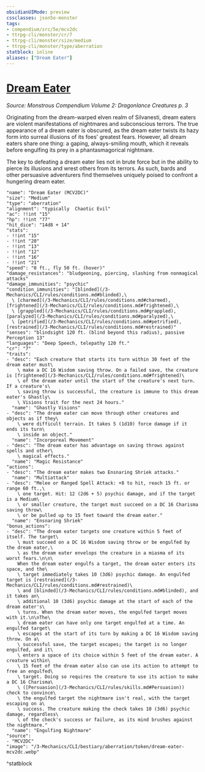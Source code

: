 ```yaml
---
obsidianUIMode: preview
cssclasses: json5e-monster
tags:
- compendium/src/5e/mcv2dc
- ttrpg-cli/monster/cr/7
- ttrpg-cli/monster/size/medium
- ttrpg-cli/monster/type/aberration
statblock: inline
aliases: ["Dream Eater"]
---
```

# [Dream Eater](3-Mechanics\CLI\bestiary\aberration/dream-eater-mcv2dc.md)
*Source: Monstrous Compendium Volume 2: Dragonlance Creatures p. 3*  

Originating from the dream-warped elven realm of Silvanesti, dream eaters are violent manifestations of nightmares and subconscious terrors. The true appearance of a dream eater is obscured, as the dream eater twists its hazy form into surreal illusions of its foes' greatest fears. However, all dream eaters share one thing: a gaping, always-smiling mouth, which it reveals before engulfing its prey in a phantasmagorical nightmare.

The key to defeating a dream eater lies not in brute force but in the ability to pierce its illusions and wrest others from its terrors. As such, bards and other persuasive adventurers find themselves uniquely poised to confront a hungering dream eater.

```statblock
"name": "Dream Eater (MCV2DC)"
"size": "Medium"
"type": "aberration"
"alignment": "typically  Chaotic Evil"
"ac": !!int "15"
"hp": !!int "77"
"hit_dice": "14d8 + 14"
"stats":
- !!int "15"
- !!int "20"
- !!int "13"
- !!int "12"
- !!int "16"
- !!int "21"
"speed": "0 ft., fly 50 ft. (hover)"
"damage_resistances": "bludgeoning, piercing, slashing from nonmagical attacks"
"damage_immunities": "psychic"
"condition_immunities": "[blinded](/3-Mechanics/CLI/rules/conditions.md#blinded),\
  \ [charmed](/3-Mechanics/CLI/rules/conditions.md#charmed), [frightened](/3-Mechanics/CLI/rules/conditions.md#frightened),\
  \ [grappled](/3-Mechanics/CLI/rules/conditions.md#grappled), [paralyzed](/3-Mechanics/CLI/rules/conditions.md#paralyzed),\
  \ [petrified](/3-Mechanics/CLI/rules/conditions.md#petrified), [restrained](/3-Mechanics/CLI/rules/conditions.md#restrained)"
"senses": "blindsight 120 ft. (blind beyond this radius), passive Perception 13"
"languages": "Deep Speech, telepathy 120 ft."
"cr": "7"
"traits":
- "desc": "Each creature that starts its turn within 30 feet of the dream eater must\
    \ make a DC 16 Wisdom saving throw. On a failed save, the creature is [frightened](/3-Mechanics/CLI/rules/conditions.md#frightened)\
    \ of the dream eater until the start of the creature's next turn. If a creature's\
    \ saving throw is successful, the creature is immune to this dream eater's Ghastly\
    \ Visions trait for the next 24 hours."
  "name": "Ghastly Visions"
- "desc": "The dream eater can move through other creatures and objects as if they\
    \ were difficult terrain. It takes 5 (1d10) force damage if it ends its turn\
    \ inside an object."
  "name": "Incorporeal Movement"
- "desc": "The dream eater has advantage on saving throws against spells and other\
    \ magical effects."
  "name": "Magic Resistance"
"actions":
- "desc": "The dream eater makes two Ensnaring Shriek attacks."
  "name": "Multiattack"
- "desc": "Melee or Ranged Spell Attack: +8 to hit, reach 15 ft. or range 60 ft.,\
    \ one target. Hit: 12 (2d6 + 5) psychic damage, and if the target is a Medium\
    \ or smaller creature, the target must succeed on a DC 16 Charisma saving throw\
    \ or be pulled up to 15 feet toward the dream eater."
  "name": "Ensnaring Shriek"
"bonus_actions":
- "desc": "The dream eater targets one creature within 5 feet of itself. The target\
    \ must succeed on a DC 16 Wisdom saving throw or be engulfed by the dream eater,\
    \ as the dream eater envelops the creature in a miasma of its worst fears.\n\n\
    When the dream eater engulfs a target, the dream eater enters its space, and the\
    \ target immediately takes 10 (3d6) psychic damage. An engulfed target is [restrained](/3-Mechanics/CLI/rules/conditions.md#restrained)\
    \ and [blinded](/3-Mechanics/CLI/rules/conditions.md#blinded), and it takes an\
    \ additional 10 (3d6) psychic damage at the start of each of the dream eater's\
    \ turns. When the dream eater moves, the engulfed target moves with it.\n\nThe\
    \ dream eater can have only one target engulfed at a time. An engulfed target\
    \ escapes at the start of its turn by making a DC 16 Wisdom saving throw. On a\
    \ successful save, the target escapes; the target is no longer engulfed, and it\
    \ enters a space of its choice within 5 feet of the dream eater. A creature within\
    \ 15 feet of the dream eater also can use its action to attempt to free an engulfed\
    \ target. Doing so requires the creature to use its action to make a DC 16 Charisma\
    \ ([Persuasion](/3-Mechanics/CLI/rules/skills.md#Persuasion)) check to convince\
    \ the engulfed target the nightmare isn't real, with the target escaping on a\
    \ success. The creature making the check takes 10 (3d6) psychic damage, regardless\
    \ of the check's success or failure, as its mind brushes against the nightmare."
  "name": "Engulfing Nightmare"
"source":
- "MCV2DC"
"image": "/3-Mechanics/CLI/bestiary/aberration/token/dream-eater-mcv2dc.webp"
```
^statblock
